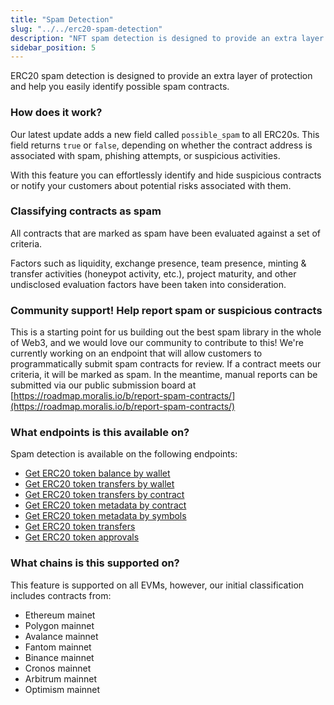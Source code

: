 ```yaml
---
title: "Spam Detection"
slug: "../../erc20-spam-detection"
description: "NFT spam detection is designed to provide an extra layer of protection and help you easily identify potentially harmful contracts."
sidebar_position: 5
---
```


ERC20 spam detection is designed to provide an extra layer of protection and help you easily identify possible spam contracts.

### How does it work?

Our latest update adds a new field called `possible_spam` to all ERC20s. This field returns `true` or `false`, depending on whether the contract address is associated with spam, phishing attempts, or suspicious activities.

With this feature you can effortlessly identify and hide suspicious contracts or notify your customers about potential risks associated with them.

### Classifying contracts as spam 

All contracts that are marked as spam have been evaluated against a set of criteria. 

Factors such as liquidity, exchange presence, team presence, minting & transfer activities (honeypot activity, etc.), project maturity, and other undisclosed evaluation factors have been taken into consideration.

### Community support! Help report spam or suspicious contracts 

This is a starting point for us building out the best spam library in the whole of Web3, and we would love our community to contribute to this! We're currently working on an endpoint that will allow customers to programmatically submit spam contracts for review. If a contract meets our criteria, it will be marked as spam. In the meantime, manual reports can be submitted via our public submission board at [https://roadmap.moralis.io/b/report-spam-contracts/](https://roadmap.moralis.io/b/report-spam-contracts/)

### What endpoints is this available on?

Spam detection is available on the following endpoints:

- [Get ERC20 token balance by wallet](https://docs.moralis.io/web3-data-api/reference/get-wallet-token-balances)
- [Get ERC20 token transfers by wallet](https://docs.moralis.io/web3-data-api/reference/get-wallet-token-transfers)
- [Get ERC20 token transfers by contract](https://docs.moralis.io/web3-data-api/reference/get-token-transfers)
- [Get ERC20 token metadata by contract](https://docs.moralis.io/web3-data-api/reference/get-token-metadata)
- [Get ERC20 token metadata by symbols](https://docs.moralis.io/web3-data-api/reference/get-token-metadata-by-symbol)
- [Get ERC20 token transfers](https://docs.moralis.io/web3-data-api/reference/get-erc20-transfers)
- [Get ERC20 token approvals](https://docs.moralis.io/web3-data-api/reference/get-erc20-approvals)

### What chains is this supported on?
This feature is supported on all EVMs, however, our initial classification includes contracts from:

- Ethereum mainet
- Polygon mainnet
- Avalance mainnet
- Fantom mainnet
- Binance mainnet
- Cronos mainnet
- Arbitrum mainnet
- Optimism mainnet
